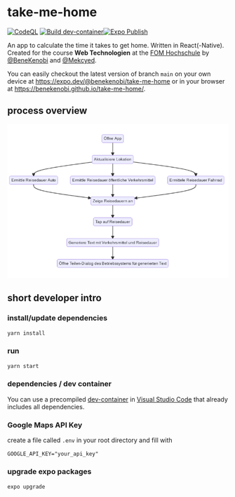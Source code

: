 # take-me-home
[![CodeQL](https://github.com/BeneKenobi/take-me-home/actions/workflows/codeql-analysis.yml/badge.svg)](https://github.com/BeneKenobi/take-me-home/actions/workflows/codeql-analysis.yml)
[![Build dev-container](https://github.com/BeneKenobi/take-me-home/actions/workflows/build-dev-container.yml/badge.svg)](https://github.com/BeneKenobi/take-me-home/actions/workflows/build-dev-container.yml)[![Expo Publish](https://github.com/BeneKenobi/take-me-home/actions/workflows/expo-publish.yml/badge.svg)](https://github.com/BeneKenobi/take-me-home/actions/workflows/expo-publish.yml)

An app to calculate the time it takes to get home. Written in React(-Native). Created for the course **Web Technologien** at the [FOM Hochschule](https://www.fom.de/) by [@BeneKenobi](https://github.com/BeneKenobi) and [@Mekcyed](https://github.com/Mekcyed).


You can easily checkout the latest version of branch `main` on your own device at https://expo.dev/@benekenobi/take-me-home or in your browser at https://benekenobi.github.io/take-me-home/.

## process overview

![prozess_ueberblick](https://github.com/BeneKenobi/take-me-home/raw/main/docs/prozess_ueberblick-mmd.png)

## short developer intro

### install/update dependencies

```Shell
yarn install
```

### run

```Shell
yarn start
```

### dependencies / dev container

You can use a precompiled [dev-container](https://code.visualstudio.com/docs/remote/containers) in [Visual Studio Code](https://code.visualstudio.com/) that already includes all dependencies.

### Google Maps API Key

create a file called `.env` in your root directory and fill with

```Shell
GOOGLE_API_KEY="your_api_key"
```

### upgrade expo packages

```Shell
expo upgrade
```
